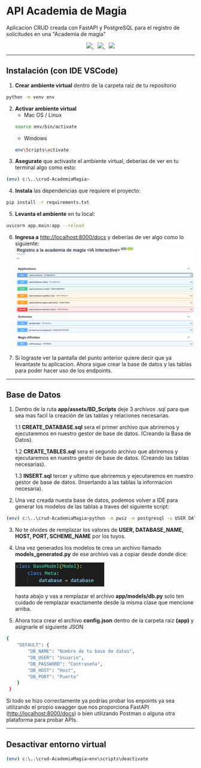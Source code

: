 # API Academia de Magia
Aplicacion CRUD creada con FastAPI y PostgreSQL para el registro de solicitudes en una "Academia de magia"
<div style="text-align:center;">
    <a href="https://www.python.org/ftp/python/3.11.2/python-3.11.2-amd64.exe" style="padding:5px">
    <img src="https://img.shields.io/badge/python-v3.11-yellow" />
    </a>
    <a href="https://www.enterprisedb.com/downloads/postgres-postgresql-downloads" style="padding:5px">
    <img src="https://img.shields.io/badge/PostgreSQL-v14.4-blue" />
    </a>
    <a href="https://code.visualstudio.com/" style="padding:5px">
    <img src="https://img.shields.io/badge/VSCode-v1.16-blue" />
    </a>
</div>

---

## Instalación (con IDE VSCode)

1. **Crear ambiente virtual** dentro de la carpeta raiz de tu repositorio
```bash
python -m venv env
```
2. **Activar ambiente virtual**
	- Mac OS / Linux
	```bash
	source env/bin/activate
	```
	- Windows
	```bash
	env\Scripts\activate
	```
3. **Asegurate** que activaste el ambiente virtual, deberias de ver en tu terminal algo como esto:
```bash
(env) c:\..\crud-AcademiaMagia>
```
4. **Instala** las dependencias que requiere el proyecto:
```bash
pip install -r requirements.txt
```
5. **Levanta el ambiente** en tu local:
```bash
uvicorn app.main:app --reload
```
6. **Ingresa a** [http://localhost:8000/docs](http://localhost:8000/docs) y deberías de ver algo como lo siguiente:
![Imagen FastApi en tu local](app/assets/img/Swagger.PNG)

7. Si lograste ver la pantalla del punto anterior quiere decir que ya levantaste tu aplicacion.
Ahora sigue crear la base de datos y las tablas para poder hacer uso de los endpoints.

---

## Base de Datos
1. Dentro de la ruta **app/assets/BD_Scripts** deje 3 archivos .sql
para que sea mas facil la creación de las tablas y relaciones necesarias.
    
    1.1 **CREATE_DATABASE.sql** sera el primer archivo que abriremos y ejecutaremos en nuestro gestor de base de datos. (Creando la Basa de Datos).

    1.2 **CREATE_TABLES.sql** sera el segundo archivo que abriremos y ejecutaremos en nuestro gestor de base de datos. (Creando las tablas necesarias).

    1.3 **INSERT.sql** tercer y ultimo que abriremos y ejecutaremos en nuestro gestor de base de datos. (Insertando a las tablas la informacion necesaria).

2. Una vez creada nuesta base de datos, podemos volver a IDE para generar los modelos de las tablas a traves del siguiente script:

```bash
(env) c:\..\crud-AcademiaMagia>python -m pwiz -e postgresql -u USER DATABASE_NAME -H HOST -p PORT -s SCHEMA_NAME -v -o -P > models_generated.py
```
3. No te olvides de remplazar los valores de **USER, DATABASE_NAME, HOST, PORT, SCHEME_NAME** por los tuyos.

4. Una vez generados los modelos te crea un archivo llamado **models_generated.py** de ese archivo vas a copiar desde donde dice: 

    ![Base Mode](app/assets/img/BaseModel.png) 
    
    hasta abajo y vas a remplazar el archivo **app/models/db.py** solo ten cuidado de remplazar exactamente desde la misma clase que mencione arriba.

5. Ahora toca crear el archivo **config.json** dentro de la carpeta raiz **(app)** y asignarle el siguiente JSON
```bash
{
    "DEFAULT": {
        "DB_NAME": "Nombre de tu base de datos",
        "DB_USER": "Usuario",
        "DB_PASSWORD": "Contraseña",
        "DB_HOST": "Host",
        "DB_PORT": "Puerto"
    }
 }
```


Si todo se hizo correctamente ya podrias probar los enpoints ya sea utilizando el propio swagger que nos proporciona FastAPI ([http://localhost:8000/docs](http://localhost:8000/docs)) o bien utilizando Postman o alguna otra plataforma para probar APIs.

---

## Desactivar entorno virtual
```bash
(env) c:\..\crud-AcademiaMagia>env\scripts\deactivate
```
